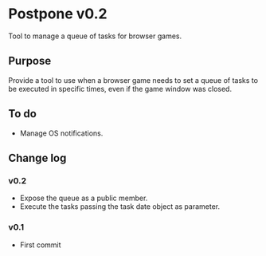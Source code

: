 # Postpone v0.2
Tool to manage a queue of tasks for browser games.

## Purpose
Provide a tool to use when a browser game needs to set a queue of tasks to be executed in specific times, even if the game window was closed.

## To do
* Manage OS notifications.

## Change log

### v0.2
* Expose the queue as a public member.
* Execute the tasks passing the task date object as parameter.

### v0.1
* First commit